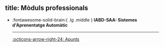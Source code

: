title: Mòduls professionals
---
<div class="grid cards" markdown>

-   :fontawesome-solid-brain:{ .lg .middle } __IABD-SAA: Sistemes d'Aprenentatge Automàtic__

    ---

    [:octicons-arrow-right-24: Apunts](../iabd-saa/)

</div>
